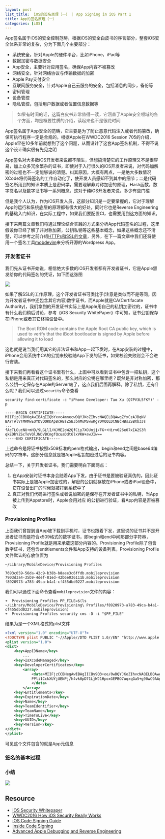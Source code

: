 ```yaml
---
layout: post
list_title:  iOS的签名原理（一） | App Signing in iOS Part 1
title: App的签名原理（一）
categories: [iOS]
---
```


App签名属于iOS的安全控制范畴，根据iOS的安全白皮书的序言部分，整套iOS安全体系非常的复杂，分为下面几个主要部分：
- 系统安全，针对Apple的硬件平台，比如iPhone，iPad等
- 数据加密与数据安全
- App安全，主要针对应用签名，确保App内容不被篡改
- 网络安全，针对网络协议与传输数据的加密
- Apple Pay支付安全
- 互联网服务安全，针对Apple自己云服务的安全，包括消息的同步，备份等
- 密码管理
- 设备管控
- 隐私管控，包括用户数据或者位置信息数据等

> 如果有时间的话，这篇白皮书非常值得一读，它涵盖了Apple安全领域的各个方面，均是概要性质的介绍，读起来也不是很花时间

App签名属于App安全的范畴，它主要是为了防止恶意代码注入或者代码篡改，确保可执行程序一定是合规的。根据Apple在WWDC2016 Session 705的介绍，Apple早在10多年前就想到了这个问题，从而设计了这套App签名机制，不得不说这个设计确实很有先见之明

App签名对大多数iOS开发者来说都不陌生，但想搞清楚它的工作原理又不是很容易，加上众多冗余繁杂的证书，即使对于入行很久的iOS开发者来说，对代码加解密的过程也不一定能够说的清楚。纠其原因，大概有两点，一是绝大多数情况XCode将代码签名的工作自动化了，使开发人员感知不到其中的细节；二是代码签名所用到的知识本质上是密码学，需要理解非对称加密的原理，Hash函数，数字签名以及数字证书等一系列概念，这对于纯iOS开发者来说，多少有些门槛

但是我个人认为，作为iOS开发人员，这部分知识是一定要掌握的，它对于理解App的运行和系统底层的原理都有很大的好处，同时它也是Reverse Engineering的基础入门知识，在实际工程中，如果我们要配置CI，也需要用到这方面的知识。

接下来两篇文章我们将通过理论结合实践的方式来分析App代码签名的过程，这里假设你已经了解了非对称加密，公钥私钥等这些基本概念，如果这些概念还不清楚，可以参考之前介绍[HTTPs和SSL的文章](https://xta0.me/2011/07/10/Backend-HTTP.html)，另外，在下一篇文章中我们还将使用一个签名工具[mobdevim](https://github.com/DerekSelander/mobdevim)来分析开源的Wordpress App。

### 开发者证书

我们先从证书开始说，相信绝大多数的iOS开发者都有开发者证书，它是Apple颁发给你的代码签名的凭证，如下面这张图

<img src="{{site.baseurl}}/assets/images/2016/07/ios-app-sign-1.png" class="md-img-center">

如果了解SSL的工作原理，这个开发者证书可类比于(注意是类似而不是等同，因为开发者证书中还包含其它内容)数字证书，而Apple就是CA(Certifacate Authority)，我们拿到的开发证书实际上是Apple用自己的私钥加密过的，证书中有什么我们稍后讨论，参考《iOS Security WhitePaper》中可知，证书公钥保存在iPhone或者其它终端设备中。

> The Boot ROM code contains the Apple Root CA public key, which is used to verify that the iBoot bootloader is signed by Apple before allowing it to load

这也就是说当我们用其它的非法证书和App一起下发时，在App安装的过程中，iPhone会用系统中CA的公钥来校验随App下发的证书，如果校验失败则会不会进行安装。

接下来我们再看看这个证书里有什么，上图中可以看到证书中包含一把私钥，这个私钥是用来真正对代码签名的，那么对应的公钥在哪里呢？既然是非对称加密，那么公钥一定保存在Apple的Server端了，这点我们后面再解释。除了私钥，还有什么呢？我们可以通过`security`命令查看

```shell
security find-certificate -c "iPhone Developer: Tao Xu (Q7PV3L5FKY)" -p

-----BEGIN CERTIFICATE-----
MIIFizCCBHOgAwIBAgIIQbYxvc4mnecwDQYJKoZIhvcNAQELBQAwgZYxCzAJBgNV
BAYTAlVTMRMwEQYDVQQKDApBcHBsZSBJbmMuMSwwKgYDVQQLDCNBcHBsZSBXb3Js
...
fAcTLGucNU+mHD/9LGLlI/NJME2oW2QfCiy7XOUnjj/FG++Hirv026e07xIA2S3R
qkEDhYZScToVQlJNDVBCmgfQcuaDdt6lxVKW+awJIw==
-----END CERTIFICATE-----
```

上述命令是将证书按照x509标准的pem格式输出，begin和end之间是base64编码的字符串，这部分信息就是被Apple私钥加密过后的证书内容。

总结一下，关于开发者证书，我们需要明白下面两点：

1. 在App安装时证书本身会随着App下发，由于证书是要被验证真伪的，因此证书实际上是被Apple加密过的，解密的公钥就存放在iPhone或者iPad设备中，它在设备出厂的时候就被打到系统中了
2. 真正对我们代码进行签名或者说加密的是保存在开发者证书中的私钥，当App被上传到Appstore时，Apple会用对应 的公钥进行验证，看App内容是否被篡改

### Provisioning Profiles

上面我们曾提到当App被下载到手机时，证书也跟着下发，这里说的证书并不是开发者证书而是符合x509格式的数字证书，即begin和end中间那部分字符串，Provisioning Profile就是用来承载这部分内容的。Provisioning Profile除了包含数字证书，还包含entitlements文件和App支持的设备列表。Provisioning Profile文件默认的存放位置为

```shell
~/Library/MobileDevice/Provisioning Profiles

7693c059-56da-42c9-b38b-b8aee3c6ffdb.mobileprovision
7903d3a4-35b9-4def-81ed-42b6e036111b.mobileprovision
f8920973-a783-49ca-b4a1-cf455dbd0227.mobileprovision
```
我们可以通过下面命令查看`mobileprovision`文件的内容：

```shell
➜  Provisioning Profiles PP_FILE=$(ls ~/Library/MobileDevice/Provisioning\ Profiles/f8920973-a783-49ca-b4a1-cf455dbd0227.mobileprovision)
➜  Provisioning Profiles security cms -D -i "$PP_FILE"
```
结果为是一个XML格式的plist文件

```xml
<?xml version="1.0" encoding="UTF-8"?>
<!DOCTYPE plist PUBLIC "-//Apple//DTD PLIST 1.0//EN" "http://www.apple.com/DTDs/PropertyList-1.0.dtd">
<plist version="1.0">
<dict>
    <key>AppIDName</key>
        ...
    <key>IsXcodeManaged</key>
    <key>DeveloperCertificates</key>
        <array>
            <data>MIIFjzCCBHegAwIBAgIICBy9Q3+oe/0wDQYJKoZIhvcNAQELBQAwgZYxCzAJBgNVBAYTAlVTMRMwEQYDVQQKDApBcHBsZSBJbmMuMSww...
            PPli1CckXUYjUENPj/h4vk0pD71LjWJ1HpoxGEPBO7uqxqGa5+g90wC9AAgjNSdt5PyjsRb6GZq7F+lAoN+1s+/uJ4WAAAbQQvvcdjaPlVWal/3JGIjvx4B8B3BrkMewMHQpEoVGiiM0=
            </data>
        </array>
    <key>Entitlements</key>
    <key>ExpirationDate</key>    
    <key>Name</key>
    <key>TeamIdentifier</key>
    <key>TeamName</key>
    <key>TimeToLive</key>
    <key>UUID</key>
    <key>Version</key>
</dict>
</plist>
```
可见这个文件包含的就是App元信息





### 签名的基本过程



### 小结

<img src="{{site.baseurl}}/assets/images/2016/07/ios-app-sign-2.png" class="md-img-center">

## Resource

- [iOS Security Whitepaper](https://www.apple.com/business/site/docs/iOS_Security_Guide.pdf)
- [WWDC2016 How iOS Security Really Works](https://developer.apple.com/videos/play/wwdc2016/705/)
- [iOS Code Signing Guide](https://developer.apple.com/library/archive/documentation/Security/Conceptual/CodeSigningGuide/Introduction/Introduction.html#//apple_ref/doc/uid/TP40005929-CH1-SW1)
- [Inside Code Signing](https://developer.apple.com/library/archive/documentation/Security/Conceptual/CodeSigningGuide/Introduction/Introduction.html#//apple_ref/doc/uid/TP40005929-CH1-SW1)
- [Advanced Apple Debugging and Reverse Engineering](https://store.raywenderlich.com/products/advanced-apple-debugging-and-reverse-engineering)
